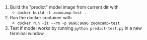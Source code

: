 
1. Build the "predict" model image from current dir with
   - `docker build -t zoomcamp-test .`
2. Run the docker container with
   - `docker run -it --rm -p 9696:9696 zoomcamp-test`
3. Test if model works by running `python predict-test.py` in a new terminal window
